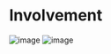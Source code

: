 # Involvement
![image](https://user-images.githubusercontent.com/118706280/203214473-5eff31b1-5874-423a-87fa-8e05a6bb402d.png)
![image](https://user-images.githubusercontent.com/118706280/203214901-882608ed-8c4f-493f-9b21-217c522cd64c.png)

